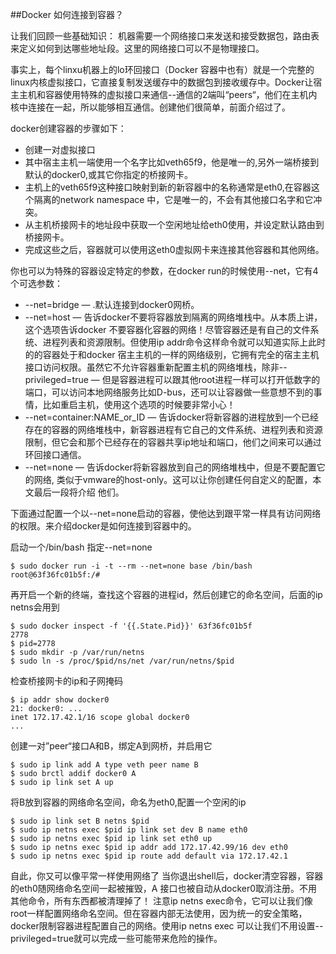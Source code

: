 ##Docker 如何连接到容器？

让我们回顾一些基础知识：
机器需要一个网络接口来发送和接受数据包，路由表来定义如何到达哪些地址段。这里的网络接口可以不是物理接口。

事实上，每个linxu机器上的lo环回接口（Docker 容器中也有）就是一个完整的linux内核虚拟接口，它直接复制发送缓存中的数据包到接收缓存中。Docker让宿主主机和容器使用特殊的虚拟接口来通信--通信的2端叫“peers“，他们在主机内核中连接在一起，所以能够相互通信。创建他们很简单，前面介绍过了。

docker创建容器的步骤如下：
* 创建一对虚拟接口
* 其中宿主主机一端使用一个名字比如veth65f9，他是唯一的,另外一端桥接到默认的docker0,或其它你指定的桥接网卡。
* 主机上的veth65f9这种接口映射到新的新容器中的名称通常是eth0,在容器这个隔离的network namespace
中，它是唯一的，不会有其他接口名字和它冲突。
* 从主机桥接网卡的地址段中获取一个空闲地址给eth0使用，并设定默认路由到桥接网卡。
* 完成这些之后，容器就可以使用这eth0虚拟网卡来连接其他容器和其他网络。

你也可以为特殊的容器设定特定的参数，在docker run的时候使用--net，它有4个可选参数：
* --net=bridge — .默认连接到docker0网桥。
* --net=host —  告诉docker不要将容器放到隔离的网络堆栈中。从本质上讲，这个选项告诉docker
不要容器化容器的网络！尽管容器还是有自己的文件系统、进程列表和资源限制。但使用ip addr命令这样命令就可以知道实际上此时的的容器处于和docker 宿主主机的一样的网络级别，它拥有完全的宿主主机接口访问权限。虽然它不允许容器重新配置主机的网络堆栈，除非--privileged=true — 但是容器进程可以跟其他root进程一样可以打开低数字的端口，可以访问本地网络服务比如D-bus，还可以让容器做一些意想不到的事情，比如重启主机，使用这个选项的时候要非常小心！
* --net=container:NAME_or_ID —
告诉docker将新容器的进程放到一个已经存在的容器的网络堆栈中，新容器进程有它自己的文件系统、进程列表和资源限制，但它会和那个已经存在的容器共享ip地址和端口，他们之间来可以通过环回接口通信。
* --net=none — 告诉docker将新容器放到自己的网络堆栈中，但是不要配置它的网络,
类似于vmware的host-only。这可以让你创建任何自定义的配置，本文最后一段将介绍 他们。

下面通过配置一个以--net=none启动的容器，使他达到跟平常一样具有访问网络的权限。来介绍docker是如何连接到容器中的。

启动一个/bin/bash 指定--net=none
```
$ sudo docker run -i -t --rm --net=none base /bin/bash
root@63f36fc01b5f:/#
```
再开启一个新的终端，查找这个容器的进程id，然后创建它的命名空间，后面的ip netns会用到
```
$ sudo docker inspect -f '{{.State.Pid}}' 63f36fc01b5f
2778
$ pid=2778
$ sudo mkdir -p /var/run/netns
$ sudo ln -s /proc/$pid/ns/net /var/run/netns/$pid
```
检查桥接网卡的ip和子网掩码
```
$ ip addr show docker0
21: docker0: ...
inet 172.17.42.1/16 scope global docker0
...
```
创建一对”peer“接口A和B，绑定A到网桥，并启用它
```
$ sudo ip link add A type veth peer name B
$ sudo brctl addif docker0 A
$ sudo ip link set A up
```
将B放到容器的网络命名空间，命名为eth0,配置一个空闲的ip
```
$ sudo ip link set B netns $pid
$ sudo ip netns exec $pid ip link set dev B name eth0
$ sudo ip netns exec $pid ip link set eth0 up
$ sudo ip netns exec $pid ip addr add 172.17.42.99/16 dev eth0
$ sudo ip netns exec $pid ip route add default via 172.17.42.1
```
自此，你又可以像平常一样使用网络了
当你退出shell后，docker清空容器，容器的eth0随网络命名空间一起被摧毁，A 接口也被自动从docker0取消注册。不用其他命令，所有东西都被清理掉了！
注意ip netns exec命令，它可以让我们像root一样配置网络命名空间。但在容器内部无法使用，因为统一的安全策略，docker限制容器进程配置自己的网络。使用ip netns exec 可以让我们不用设置--privileged=true就可以完成一些可能带来危险的操作。
